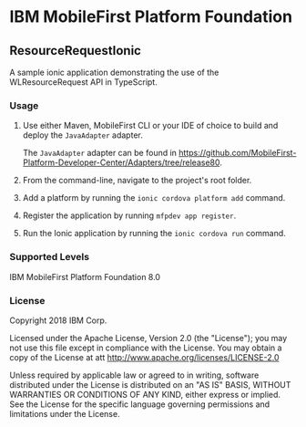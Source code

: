 IBM MobileFirst Platform Foundation
===
## ResourceRequestIonic
A sample ionic application demonstrating the use of the WLResourceRequest API in TypeScript.

### Usage

1. Use either Maven, MobileFirst CLI or your IDE of choice to build and deploy the `JavaAdapter` adapter. 

	The `JavaAdapter` adapter can be found in https://github.com/MobileFirst-Platform-Developer-Center/Adapters/tree/release80.

2. From the command-line, navigate to the project's root folder.
3. Add a platform by running the `ionic cordova platform add` command.
4. Register the application by running `mfpdev app register`.
5. Run the Ionic application by running the `ionic cordova run` command.

### Supported Levels
IBM MobileFirst Platform Foundation 8.0

### License
Copyright 2018 IBM Corp.

Licensed under the Apache License, Version 2.0 (the "License");
you may not use this file except in compliance with the License.
You may obtain a copy of the License at
att
http://www.apache.org/licenses/LICENSE-2.0

Unless required by applicable law or agreed to in writing, software
distributed under the License is distributed on an "AS IS" BASIS,
WITHOUT WARRANTIES OR CONDITIONS OF ANY KIND, either express or implied.
See the License for the specific language governing permissions and
limitations under the License.
